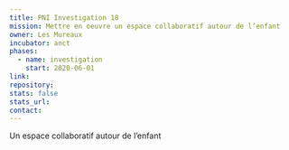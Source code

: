 ```yaml
---
title: PNI Investigation 18
mission: Mettre en oeuvre un espace collaboratif autour de l’enfant
owner: Les Mureaux
incubator: anct
phases:
  - name: investigation
    start: 2020-06-01
link: 
repository: 
stats: false
stats_url: 
contact:
---
```

<p>Un espace collaboratif autour de l’enfant</p>

